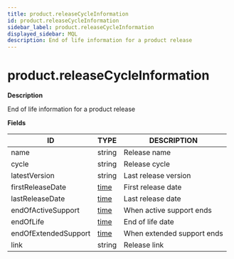 ```yaml
---
title: product.releaseCycleInformation
id: product.releaseCycleInformation
sidebar_label: product.releaseCycleInformation
displayed_sidebar: MQL
description: End of life information for a product release
---
```


# product.releaseCycleInformation

**Description**

End of life information for a product release

**Fields**

| ID                   | TYPE            | DESCRIPTION                |
| -------------------- | --------------- | -------------------------- |
| name                 | string          | Release name               |
| cycle                | string          | Release cycle              |
| latestVersion        | string          | Last release version       |
| firstReleaseDate     | [time](time.md) | First release date         |
| lastReleaseDate      | [time](time.md) | Last release date          |
| endOfActiveSupport   | [time](time.md) | When active support ends   |
| endOfLife            | [time](time.md) | End of life date           |
| endOfExtendedSupport | [time](time.md) | When extended support ends |
| link                 | string          | Release link               |
